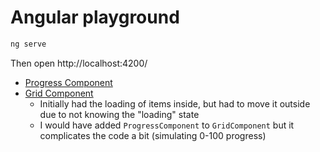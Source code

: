 # Angular playground

```bash
ng serve
```

Then open http://localhost:4200/

* [Progress Component](src/app/components/progress/progress.component.ts)
* [Grid Component](src/app/components/grid/grid.component.ts)
  * Initially had the loading of items inside, but had to move it outside due to not knowing the "loading" state
  * I would have added `ProgressComponent` to `GridComponent` but it complicates the code a bit (simulating 0-100 progress)
